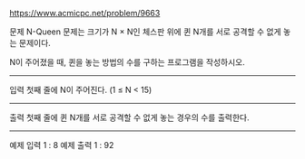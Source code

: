 https://www.acmicpc.net/problem/9663

문제
N-Queen 문제는 크기가 N × N인 체스판 위에 퀸 N개를 서로 공격할 수 없게 놓는 문제이다.

N이 주어졌을 때, 퀸을 놓는 방법의 수를 구하는 프로그램을 작성하시오.

---------------------------------------------------------------------------

입력
첫째 줄에 N이 주어진다. (1 ≤ N < 15)

---------------------------------------------------------------------------

출력
첫째 줄에 퀸 N개를 서로 공격할 수 없게 놓는 경우의 수를 출력한다.

---------------------------------------------------------------------------

예제 입력 1 
: 8
예제 출력 1 
: 92